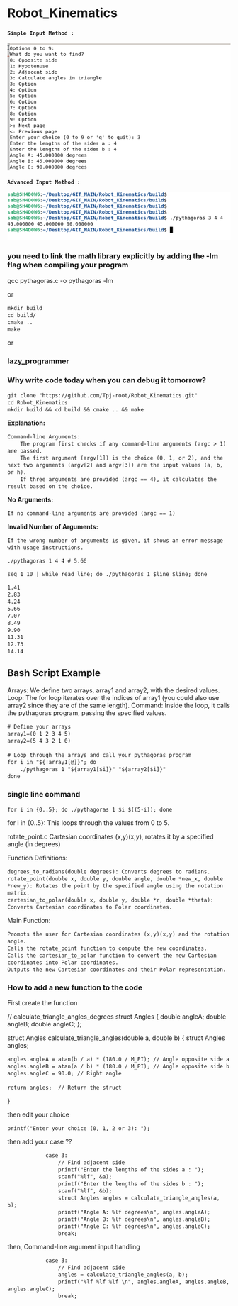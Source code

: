 # Robot_Kinematics




**`Simple Input Method :`**

<p align="center">
  <img src="Method_0.png">
</p>



**`Advanced Input Method :`**

<p align="center">
  <img src="Method_1.png">
</p>





### you need to link the math library explicitly by adding the -lm flag when compiling your program

gcc pythagoras.c -o pythagoras -lm


or

```
mkdir build
cd build/
cmake ..
make
```

or 

### lazy_programmer
### Why write code today when you can debug it tomorrow?

```
git clone "https://github.com/Tpj-root/Robot_Kinematics.git"
cd Robot_Kinematics
mkdir build && cd build && cmake .. && make
```


**Explanation:**

    Command-line Arguments:
        The program first checks if any command-line arguments (argc > 1) are passed.
        The first argument (argv[1]) is the choice (0, 1, or 2), and the next two arguments (argv[2] and argv[3]) are the input values (a, b, or h).
        If three arguments are provided (argc == 4), it calculates the result based on the choice.

**No Arguments:**

    If no command-line arguments are provided (argc == 1)

**Invalid Number of Arguments:**

    If the wrong number of arguments is given, it shows an error message with usage instructions.


```
./pythagoras 1 4 4 # 5.66
```




```
seq 1 10 | while read line; do ./pythagoras 1 $line $line; done
```

```
1.41
2.83
4.24
5.66
7.07
8.49
9.90
11.31
12.73
14.14
```

## Bash Script Example

Arrays: We define two arrays, array1 and array2, with the desired values.
Loop: The for loop iterates over the indices of array1 (you could also use array2 since they are of the same length).
Command: Inside the loop, it calls the pythagoras program, passing the specified values.

```
# Define your arrays
array1=(0 1 2 3 4 5)
array2=(5 4 3 2 1 0)

# Loop through the arrays and call your pythagoras program
for i in "${!array1[@]}"; do
    ./pythagoras 1 "${array1[$i]}" "${array2[$i]}"
done

```

###  single line command

```
for i in {0..5}; do ./pythagoras 1 $i $((5-i)); done
```

for i in {0..5}: This loops through the values from 0 to 5.





rotate_point.c
Cartesian coordinates (x,y)(x,y), rotates it by a specified angle (in degrees)




Function Definitions:

    degrees_to_radians(double degrees): Converts degrees to radians.
    rotate_point(double x, double y, double angle, double *new_x, double *new_y): Rotates the point by the specified angle using the rotation matrix.
    cartesian_to_polar(double x, double y, double *r, double *theta): Converts Cartesian coordinates to Polar coordinates.
    
    
Main Function:

    Prompts the user for Cartesian coordinates (x,y)(x,y) and the rotation angle.
    Calls the rotate_point function to compute the new coordinates.
    Calls the cartesian_to_polar function to convert the new Cartesian coordinates into Polar coordinates.
    Outputs the new Cartesian coordinates and their Polar representation.
    
    




###  How to add a new function to the code



First create the function


// calculate_triangle_angles_degrees
struct Angles {
    double angleA;
    double angleB;
    double angleC;
};

struct Angles calculate_triangle_angles(double a, double b) {
    struct Angles angles;
    
    angles.angleA = atan(b / a) * (180.0 / M_PI); // Angle opposite side a
    angles.angleB = atan(a / b) * (180.0 / M_PI); // Angle opposite side b
    angles.angleC = 90.0; // Right angle

    return angles;  // Return the struct
}



then edit your choice

```
printf("Enter your choice (0, 1, 2 or 3): ");
```


then add your case ??

```
            case 3:
                // Find adjacent side
                printf("Enter the lengths of the sides a : ");
                scanf("%lf", &a);
                printf("Enter the lengths of the sides b : ");
                scanf("%lf", &b);
                struct Angles angles = calculate_triangle_angles(a, b);
                printf("Angle A: %lf degrees\n", angles.angleA);
                printf("Angle B: %lf degrees\n", angles.angleB);
                printf("Angle C: %lf degrees\n", angles.angleC);
                break;
```

then, Command-line argument input handling


```
            case 3:
                // Find adjacent side
                angles = calculate_triangle_angles(a, b);
                printf("%lf %lf %lf \n", angles.angleA, angles.angleB, angles.angleC);
                break;

```


